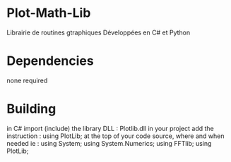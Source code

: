# Plot-Math-Lib
Librairie de routines gtraphiques 
Développées en C# et Python

# Dependencies
none required

# Building
 in C# import (include) the library DLL : Plotlib.dll in your project
 add the instruction : using PlotLib; at the top of your code source, where and when needed
 ie : 
using System;
using System.Numerics;
using FFTlib;
using PlotLib;

